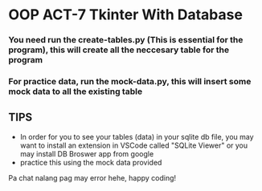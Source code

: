 # OOP ACT-7 Tkinter With Database

### You need run the create-tables.py (This is essential for the program), this will create all the neccesary table for the program

### For practice data, run the mock-data.py, this will insert some mock data to all the existing table

## TIPS
- In order for you to see your tables (data) in your sqlite db file, you may want to install an extension in VSCode called "SQLite Viewer" or you may install DB Broswer app from google
- practice this using the mock data provided


Pa chat nalang pag may error hehe, happy coding!